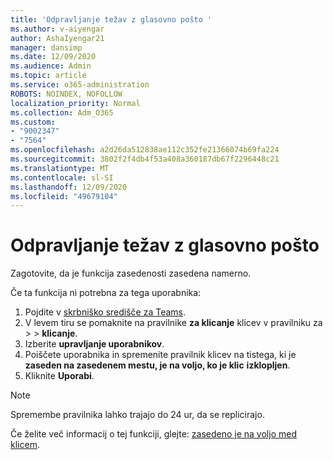 ```yaml
---
title: 'Odpravljanje težav z glasovno pošto '
ms.author: v-aiyengar
author: AshaIyengar21
manager: dansimp
ms.date: 12/09/2020
ms.audience: Admin
ms.topic: article
ms.service: o365-administration
ROBOTS: NOINDEX, NOFOLLOW
localization_priority: Normal
ms.collection: Adm_O365
ms.custom:
- "9002347"
- "7564"
ms.openlocfilehash: a2d26da512838ae112c352fe21366074b69fa224
ms.sourcegitcommit: 3802f2f4db4f53a408a360187db67f2296448c21
ms.translationtype: MT
ms.contentlocale: sl-SI
ms.lasthandoff: 12/09/2020
ms.locfileid: "49679104"
---
```

# <a name="troubleshooting-voicemail"></a>Odpravljanje težav z glasovno pošto

Zagotovite, da je funkcija zasedenosti zasedena namerno.

Če ta funkcija ni potrebna za tega uporabnika:

1. Pojdite v [skrbniško središče za Teams](https://admin.teams.microsoft.com/policies/calling).
1. V levem tiru se pomaknite na pravilnike **za klicanje** klicev v pravilniku za  >    >   **klicanje**.
1. Izberite **upravljanje uporabnikov**.
1. Poiščete uporabnika in spremenite pravilnik klicev na tistega, ki je **zaseden na zasedenem mestu, je na voljo, ko je klic** **izklopljen**.
1. Kliknite **Uporabi**.
> [!NOTE]
> Spremembe pravilnika lahko trajajo do 24 ur, da se replicirajo.

Če želite več informacij o tej funkciji, glejte: [zasedeno je na voljo med klicem](https://docs.microsoft.com/microsoftteams/teams-calling-policy#busy-on-busy-is-available-while-in-a-call).

